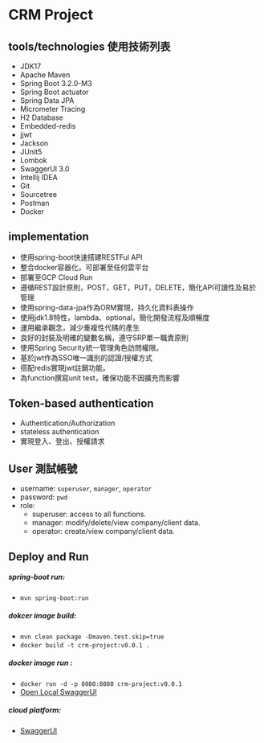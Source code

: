 # CRM Project

## tools/technologies 使用技術列表
- JDK17
- Apache Maven
- Spring Boot 3.2.0-M3
- Spring Boot actuator
- Spring Data JPA
- Micrometer Tracing
- H2 Database
- Embedded-redis
- jjwt
- Jackson
- JUnit5
- Lombok
- SwaggerUI 3.0
- Intellij IDEA
- Git
- Sourcetree
- Postman
- Docker

## implementation
- 使用spring-boot快速搭建RESTFul API
- 整合docker容器化，可部署至任何雲平台
- 部署至GCP Cloud Run
- 遵循REST設計原則，POST，GET，PUT，DELETE，簡化API可讀性及易於管理
- 使用spring-data-jpa作為ORM實現，持久化資料表操作
- 使用jdk1.8特性，lambda、optional，簡化開發流程及順暢度
- 運用繼承觀念，減少重複性代碼的產生
- 良好的封裝及明確的變數名稱，遵守SRP單一職責原則
- 使用Spring Security統一管理角色訪問權限。
- 基於jwt作為SSO唯一識別的認證/授權方式
- 搭配redis實現jwt註銷功能。
- 為function撰寫unit test，確保功能不因擴充而影響

## Token-based authentication
- Authentication/Authorization
- stateless authentication
- 實現登入、登出、授權請求

## User 測試帳號
- username: `superuser`, `manager`, `operator`
- password: `pwd`
- role:
  - superuser: access to all functions.
  - manager: modify/delete/view company/client data.
  - operator: create/view company/client data.

## Deploy and Run
##### spring-boot run:
- `mvn spring-boot:run`  
##### dokcer image build:
- `mvn clean package -Dmaven.test.skip=true`
- `docker build -t crm-project:v0.0.1 .`
##### docker image run :
- `docker run -d -p 8080:8080 crm-project:v0.0.1`
- [Open Local SwaggerUI](http://localhost:8080/crm-project/swagger-ui/index.html "Local SwaggerUI")
##### cloud platform:
- [SwaggerUI](https://crm-project-jvi6knj3iq-de.a.run.app/crm-project/swagger-ui/index.html "SwaggerUI")